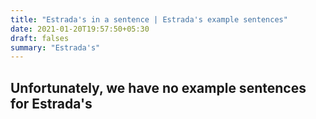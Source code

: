 ```yaml
---
title: "Estrada's in a sentence | Estrada's example sentences"
date: 2021-01-20T19:57:50+05:30
draft: falses
summary: "Estrada's"
---
```

## Unfortunately, we have no example sentences for Estrada's                 
